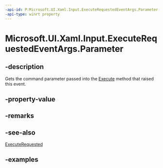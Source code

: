 ```yaml
---
-api-id: P:Microsoft.UI.Xaml.Input.ExecuteRequestedEventArgs.Parameter
-api-type: winrt property
---
```


<!-- Property syntax.
public object Parameter { get; }
-->

# Microsoft.UI.Xaml.Input.ExecuteRequestedEventArgs.Parameter

## -description

Gets the command parameter passed into the [Execute](icommand_execute_171295283.md) method that raised this event.

## -property-value

## -remarks

## -see-also

[ExecuteRequested](xamluicommand_executerequested.md)

## -examples


